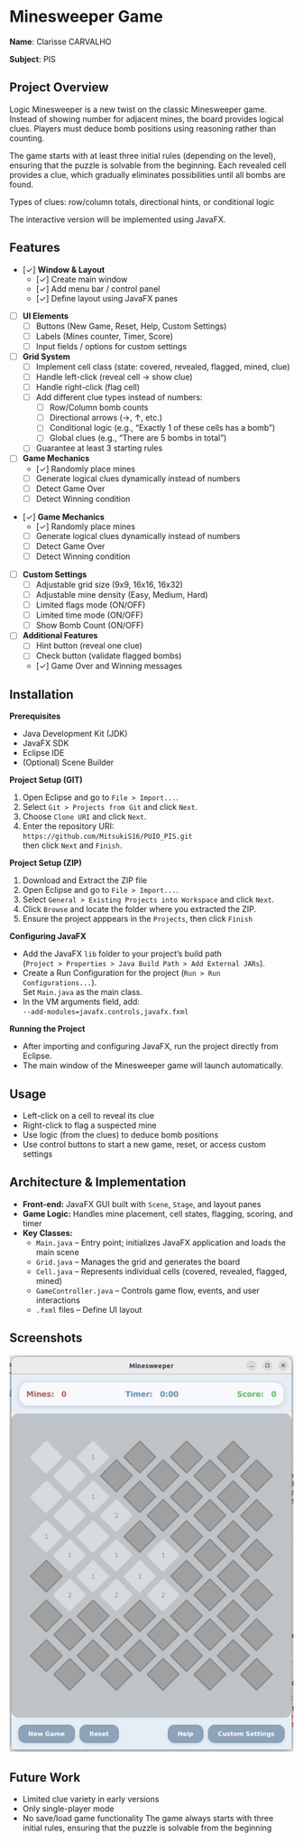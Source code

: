 # Minesweeper Game

**Name**: Clarisse CARVALHO

**Subject**: PIS


## Project Overview

Logic Minesweeper is a new twist on the classic Minesweeper game. Instead of showing number for adjacent mines, the board provides logical clues. Players must deduce bomb positions using reasoning rather than counting. 

The game starts with at least three initial rules (depending on the level), ensuring that the puzzle is solvable from the beginning. Each revealed cell provides a clue, which gradually eliminates possibilities until all bombs are found.

Types of clues: row/column totals, directional hints, or conditional logic

The interactive version will be implemented using JavaFX.

## Features

- [✓] **Window & Layout**
  - [✓] Create main window
  - [✓] Add menu bar / control panel
  - [✓] Define layout using JavaFX panes 

- [ ] **UI Elements**
  - [ ] Buttons (New Game, Reset, Help, Custom Settings)
  - [ ] Labels (Mines counter, Timer, Score)
  - [ ] Input fields / options for custom settings

- [ ] **Grid System**
  - [ ] Implement cell class (state: covered, revealed, flagged, mined, clue)
  - [ ] Handle left-click (reveal cell -> show clue)
  - [ ] Handle right-click (flag cell)
  - [ ] Add different clue types instead of numbers:
	  - [ ] Row/Column bomb counts
	  - [ ] Directional arrows (→, ↑, etc.)
  	- [ ] Conditional logic (e.g., “Exactly 1 of these cells has a bomb”)
  	- [ ] Global clues (e.g., “There are 5 bombs in total”)
  - [ ] Guarantee at least 3 starting rules
  
- [ ] **Game Mechanics**
  - [✓] Randomly place mines
  - [ ] Generate logical clues dynamically instead of numbers
  - [ ] Detect Game Over
  - [ ] Detect Winning condition

- [✓] **Game Mechanics**
  - [✓] Randomly place mines
  - [ ] Generate logical clues dynamically instead of numbers
  - [ ] Detect Game Over
  - [ ] Detect Winning condition

- [ ] **Custom Settings**
  - [ ] Adjustable grid size (9x9, 16x16, 16x32)
  - [ ] Adjustable mine density (Easy, Medium, Hard)
  - [ ] Limited flags mode (ON/OFF)
  - [ ] Limited time mode (ON/OFF)
  - [ ] Show Bomb Count (ON/OFF)

- [ ] **Additional Features**
  - [ ] Hint button (reveal one clue)
  - [ ] Check button (validate flagged bombs)
  - [✓] Game Over and Winning messages

## Installation

**Prerequisites**
- Java Development Kit (JDK)
- JavaFX SDK
- Eclipse IDE
- (Optional) Scene Builder

**Project Setup (GIT)**
1. Open Eclipse and go to `File > Import...`.
2. Select `Git > Projects from Git` and click `Next`.
3. Choose `Clone URI` and click `Next`.
4. Enter the repository URI:  
   `https://github.com/MitsukiS16/PUIO_PIS.git`  
   then click `Next` and `Finish`.
   
**Project Setup (ZIP)**
1. Download and Extract the ZIP file
2. Open Eclipse and go to `File > Import...`.
3. Select `General > Existing Projects into Workspace` and click `Next`.
4. Click `Browse` and locate the folder where you extracted the ZIP.
5. Ensure the project apppears in the `Projects`, then click `Finish`

**Configuring JavaFX**
- Add the JavaFX `lib` folder to your project’s build path  
  (`Project > Properties > Java Build Path > Add External JARs`).
- Create a Run Configuration for the project (`Run > Run Configurations...`).  
  Set `Main.java` as the main class.
- In the VM arguments field, add:  
  `--add-modules=javafx.controls,javafx.fxml`

**Running the Project**
- After importing and configuring JavaFX, run the project directly from Eclipse.
- The main window of the Minesweeper game will launch automatically.

## Usage
- Left-click on a cell to reveal its clue
- Right-click to flag a suspected mine
- Use logic (from the clues) to deduce bomb positions
- Use control buttons to start a new game, reset, or access custom settings

## Architecture & Implementation
- **Front-end:** JavaFX GUI built with `Scene`, `Stage`, and layout panes
- **Game Logic:** Handles mine placement, cell states, flagging, scoring, and timer
- **Key Classes:**
  - `Main.java` – Entry point; initializes JavaFX application and loads the main scene
  - `Grid.java` – Manages the grid and generates the board
  - `Cell.java` – Represents individual cells (covered, revealed, flagged, mined)
  - `GameController.java` – Controls game flow, events, and user interactions
  - `.fxml` files – Define UI layout 

## Screenshots
![Screenshot](/img/image1.png)

## Future Work
- Limited clue variety in early versions
- Only single-player mode
- No save/load game functionality
The game always starts with three initial rules, ensuring that the puzzle is solvable from the beginning